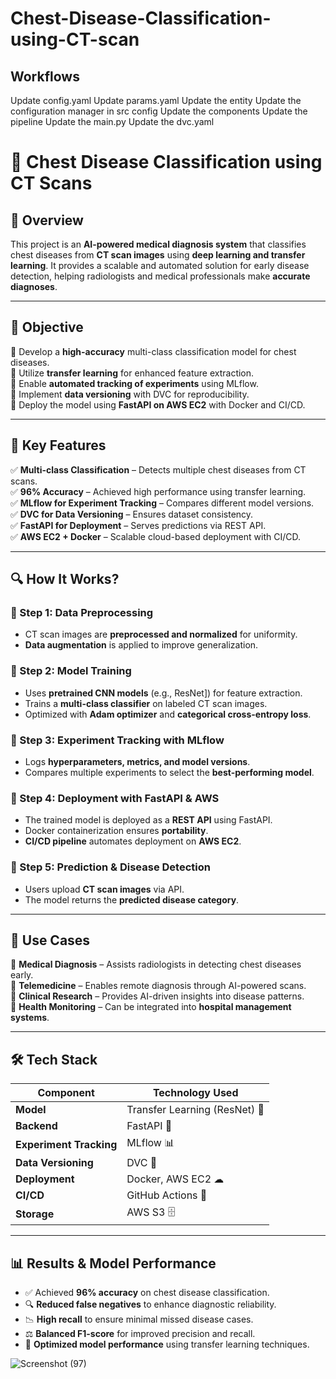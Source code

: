 # Chest-Disease-Classification-using-CT-scan
## Workflows
Update config.yaml
Update params.yaml
Update the entity
Update the configuration manager in src config
Update the components
Update the pipeline
Update the main.py
Update the dvc.yaml













# 🏥 Chest Disease Classification using CT Scans  

## 📌 Overview  

This project is an **AI-powered medical diagnosis system** that classifies chest diseases from **CT scan images** using **deep learning and transfer learning**. It provides a scalable and automated solution for early disease detection, helping radiologists and medical professionals make **accurate diagnoses**.  

---

## 🎯 Objective  

🔹 Develop a **high-accuracy** multi-class classification model for chest diseases.  
🔹 Utilize **transfer learning** for enhanced feature extraction.  
🔹 Enable **automated tracking of experiments** using MLflow.  
🔹 Implement **data versioning** with DVC for reproducibility.  
🔹 Deploy the model using **FastAPI on AWS EC2** with Docker and CI/CD.  

---

## 📌 Key Features  

✅ **Multi-class Classification** – Detects multiple chest diseases from CT scans.  
✅ **96% Accuracy** – Achieved high performance using transfer learning.  
✅ **MLflow for Experiment Tracking** – Compares different model versions.  
✅ **DVC for Data Versioning** – Ensures dataset consistency.  
✅ **FastAPI for Deployment** – Serves predictions via REST API.  
✅ **AWS EC2 + Docker** – Scalable cloud-based deployment with CI/CD.  

---

## 🔍 How It Works?  

### 📌 Step 1: Data Preprocessing  
- CT scan images are **preprocessed and normalized** for uniformity.  
- **Data augmentation** is applied to improve generalization.  

### 📌 Step 2: Model Training  
- Uses **pretrained CNN models** (e.g., ResNet]) for feature extraction.  
- Trains a **multi-class classifier** on labeled CT scan images.  
- Optimized with **Adam optimizer** and **categorical cross-entropy loss**.  

### 📌 Step 3: Experiment Tracking with MLflow  
- Logs **hyperparameters, metrics, and model versions**.  
- Compares multiple experiments to select the **best-performing model**.  

### 📌 Step 4: Deployment with FastAPI & AWS  
- The trained model is deployed as a **REST API** using FastAPI.  
- Docker containerization ensures **portability**.  
- **CI/CD pipeline** automates deployment on **AWS EC2**.  

### 📌 Step 5: Prediction & Disease Detection  
- Users upload **CT scan images** via API.  
- The model returns the **predicted disease category**.  

---

## 🏢 Use Cases  

🔹 **Medical Diagnosis** – Assists radiologists in detecting chest diseases early.  
🔹 **Telemedicine** – Enables remote diagnosis through AI-powered scans.  
🔹 **Clinical Research** – Provides AI-driven insights into disease patterns.  
🔹 **Health Monitoring** – Can be integrated into **hospital management systems**.  

---

## 🛠️ Tech Stack  

| Component       | Technology Used |
|----------------|----------------|
| **Model**      | Transfer Learning (ResNet) 🧠 |
| **Backend**    | FastAPI 🚀 |
| **Experiment Tracking** | MLflow 📊 |
| **Data Versioning** | DVC 📂 |
| **Deployment** | Docker, AWS EC2 ☁ |
| **CI/CD**      | GitHub Actions 🔄 |
| **Storage**    | AWS S3 🗄 |

---

## 📊 Results & Model Performance  
- ✅ Achieved **96% accuracy** on chest disease classification.  
- 🔍 **Reduced false negatives** to enhance diagnostic reliability.  
- 📉 **High recall** to ensure minimal missed disease cases.  
- ⚖ **Balanced F1-score** for improved precision and recall.  
- 🚀 **Optimized model performance** using transfer learning techniques.  


![Screenshot (97)](https://github.com/user-attachments/assets/0ea82693-aa45-4c1f-b9f6-3eb207382b87)





